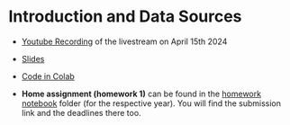 # Introduction and Data Sources

- [Youtube Recording](https://www.youtube.com/watch?v=O9XpN41cHmE) of the livestream on April 15th 2024

- [Slides](https://docs.google.com/presentation/d/e/2PACX-1vTzt1RZQn3fItTdueUmh6FJyNd7X0XzwtcUeFu2S8gI0E0eVvk5bpozkKSv53G1hs03jBrWtHxzx_an/pub?start=false&loop=false&delayms=3000)  

- [Code in Colab](https://github.com/DataTalksClub/stock-markets-analytics-zoomcamp/blob/main/01-intro-and-data-sources/Module01_Colab_Introduction_and_Data_Sources.ipynb)

- **Home assignment (homework 1)** can be found in the [homework notebook](homework.ipynb) folder (for the respective year). You will find the submission link and the deadlines there too.